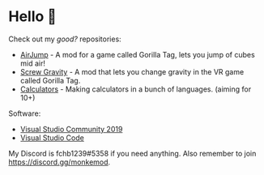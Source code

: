 # Hello :wave:

Check out my <i>good?</i> repositories:
- [AirJump](https://github.com/fchb1239/AirJump) - A mod for a game called Gorilla Tag, lets you jump of cubes mid air!
- [Screw Gravity](https://github.com/fchb1239/ScrewGravity) - A mod that lets you change gravity in the VR game called Gorilla Tag.
- [Calculators](https://github.com/fchb1239/Calculators) - Making calculators in a bunch of languages. (aiming for 10+)

Software:
- [Visual Studio Community 2019](https://visualstudio.microsoft.com/downloads/)
- [Visual Studio Code](https://code.visualstudio.com/download)

My Discord is fchb1239#5358 if you need anything.
Also remember to join https://discord.gg/monkemod.
